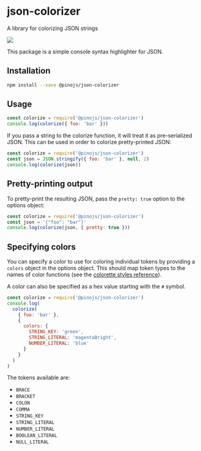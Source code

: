 # json-colorizer

A library for colorizing JSON strings

![](https://raw.githubusercontent.com/pinojs/json-colorizer/master/screenshot-colorette.png)

This package is a simple console syntax highlighter for JSON.

## Installation

```sh
npm install --save @pinojs/json-colorizer
```

## Usage

```js
const colorize = require('@pinojs/json-colorizer')
console.log(colorize({ foo: 'bar' }))
```

If you pass a string to the colorize function, it will treat it as pre-serialized JSON. This can be used in order to colorize pretty-printed JSON:

```js
const colorize = require('@pinojs/json-colorizer')
const json = JSON.stringify({ foo: 'bar' }, null, 2)
console.log(colorize(json))
```

## Pretty-printing output

To pretty-print the resulting JSON, pass the `pretty: true` option to the options object:

```js
const colorize = require('@pinojs/json-colorizer')
const json = '{"foo": "bar"}'
console.log(colorize(json, { pretty: true }))
```

## Specifying colors

You can specify a color to use for coloring individual tokens by providing a `colors` object in the options object. This should map token types to the names of color functions (see the [colorette styles reference](https://github.com/jorgebucaran/colorette#supported-colors)).

A color can also be specified as a hex value starting with the `#` symbol.

```js
const colorize = require('@pinojs/json-colorizer')
console.log(
  colorize(
    { foo: 'bar' },
    {
      colors: {
        STRING_KEY: 'green',
        STRING_LITERAL: 'magentaBright',
        NUMBER_LITERAL: 'blue'
      }
    }
  )
)
```

The tokens available are:

- `BRACE`
- `BRACKET`
- `COLON`
- `COMMA`
- `STRING_KEY`
- `STRING_LITERAL`
- `NUMBER_LITERAL`
- `BOOLEAN_LITERAL`
- `NULL_LITERAL`
